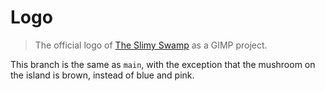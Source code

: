 # Logo

> The official logo of [The Slimy Swamp](https://github.com/TheSlimySwamp) as a GIMP project.

This branch is the same as `main`, with the exception that the mushroom on the island is brown, instead of blue and pink.
